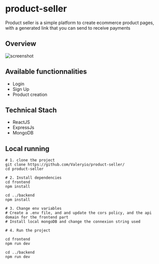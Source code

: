 # product-seller

Product seller is a simple platform to create ecommerce product pages, with a generated link that you can send to receive payments

## Overview 
![screenshot]("./overview.png")

## Available functionnalities
- Login
- Sign Up
- Product creation

## Technical Stach
- ReactJS
- ExpressJs
- MongoDB

## Local running
```
# 1. clone the project
git clone https://github.com/Valeryio/product-seller/
cd product-seller

# 2. Install dependencies
cd frontend
npm install

cd ../backend
npm install

# 3. Change env variables
# Create a .env file, and and update the cors policy, and the api domain for the frontend part
# Install local mongoDB and change the connexion string used

# 4. Run the project

cd frontend
npm run dev

cd ../backend
npm run dev

```